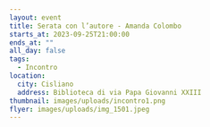 ```yaml
---
layout: event
title: Serata con l’autore - Amanda Colombo
starts_at: 2023-09-25T21:00:00
ends_at: ""
all_day: false
tags:
  - Incontro
location:
  city: Cisliano
  address: Biblioteca di via Papa Giovanni XXIII
thumbnail: images/uploads/incontro1.png
flyer: images/uploads/img_1501.jpeg
---
```

